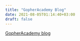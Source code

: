 ```yaml
---
title: "GopherAcademy Blog"
date: 2021-08-05T01:14:40+03:00
draft: false
---
```


[GopherAcademy blog](https://blog.gopheracademy.com/)

